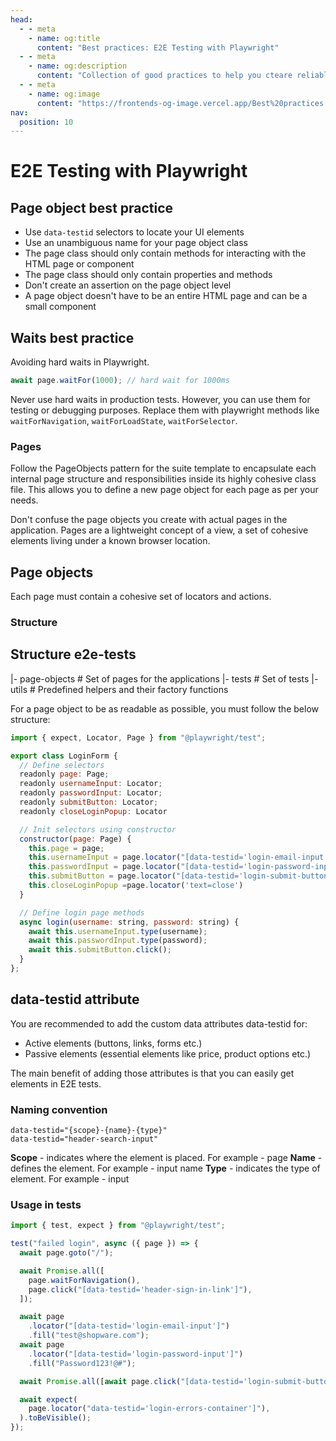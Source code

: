 ```yaml
---
head:
  - - meta
    - name: og:title
      content: "Best practices: E2E Testing with Playwright"
  - - meta
    - name: og:description
      content: "Collection of good practices to help you cteare reliable tests with Playwright."
  - - meta
    - name: og:image
      content: "https://frontends-og-image.vercel.app/Best%20practices:%20**E2E%20Testing**.png"
nav:
  position: 10
---
```


# E2E Testing with Playwright

## Page object best practice

- Use `data-testid` selectors to locate your UI elements
- Use an unambiguous name for your page object class
- The page class should only contain methods for interacting with the HTML page or component
- The page class should only contain properties and methods
- Don't create an assertion on the page object level
- A page object doesn't have to be an entire HTML page and can be a small component

## Waits best practice

Avoiding hard waits in Playwright.

```js
await page.waitFor(1000); // hard wait for 1000ms
```

Never use hard waits in production tests. However, you can use them for testing or debugging purposes.
Replace them with playwright methods like `waitForNavigation`, `waitForLoadState`, `waitForSelector`.

### Pages

Follow the PageObjects pattern for the suite template to encapsulate each internal page structure and responsibilities inside its highly cohesive class file. This allows you to define a new page object for each page as per your needs.

Don't confuse the page objects you create with actual pages in the application. Pages are a lightweight concept of a view, a set of cohesive elements living under a known browser location.

## Page objects

Each page must contain a cohesive set of locators and actions.

### Structure

## Structure e2e-tests

|- page-objects # Set of pages for the applications
|- tests # Set of tests
|- utils # Predefined helpers and their factory functions

For a page object to be as readable as possible, you must follow the below structure:

```js
import { expect, Locator, Page } from "@playwright/test";

export class LoginForm {
  // Define selectors
  readonly page: Page;
  readonly usernameInput: Locator;
  readonly passwordInput: Locator;
  readonly submitButton: Locator;
  readonly closeLoginPopup: Locator

  // Init selectors using constructor
  constructor(page: Page) {
    this.page = page;
    this.usernameInput = page.locator("[data-testid='login-email-input']");
    this.passwordInput = page.locator("[data-testid='login-password-input']");
    this.submitButton = page.locator("[data-testid='login-submit-button']");
    this.closeLoginPopup =page.locator('text=close')
  }

  // Define login page methods
  async login(username: string, password: string) {
    await this.usernameInput.type(username);
    await this.passwordInput.type(password);
    await this.submitButton.click();
  }
};
```

## data-testid attribute

You are recommended to add the custom data attributes data-testid for:

- Active elements (buttons, links, forms etc.)
- Passive elements (essential elements like price, product options etc.)

The main benefit of adding those attributes is that you can easily get elements in E2E tests.

### Naming convention

```
data-testid="{scope}-{name}-{type}"
data-testid="header-search-input"
```

**Scope** - indicates where the element is placed. For example - page
**Name** - defines the element. For example - input name
**Type** - indicates the type of element. For example - input

### Usage in tests

```js
import { test, expect } from "@playwright/test";

test("failed login", async ({ page }) => {
  await page.goto("/");

  await Promise.all([
    page.waitForNavigation(),
    page.click("[data-testid='header-sign-in-link']"),
  ]);

  await page
    .locator("[data-testid='login-email-input']")
    .fill("test@shopware.com");
  await page
    .locator("[data-testid='login-password-input']")
    .fill("Password123!@#");

  await Promise.all([await page.click("[data-testid='login-submit-button']")]);

  await expect(
    page.locator("data-testid='login-errors-container']"),
  ).toBeVisible();
});
```
